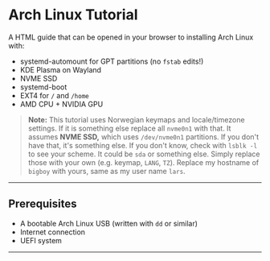 # Arch Linux Tutorial

A HTML guide that can be opened in your browser to installing Arch Linux with:

- systemd-automount for GPT partitions (no  `fstab` edits!)
- KDE Plasma on Wayland
- NVME SSD
- systemd-boot
- EXT4 for `/` and `/home`
- AMD CPU + NVIDIA GPU

> **Note:** This tutorial uses Norwegian keymaps and locale/timezone settings.  If it is something else replace all `nvme0n1` with that.
> It assumes **NVME SSD,** which uses `/dev/nvme0n1` partitions. If you don't have that, it's something else. If you don't know, check with `lsblk -l` to see your scheme. It could be `sda` or something else.
> Simply replace those with your own (e.g. keymap, `LANG`, `TZ`). Replace my hostname of `bigboy` with yours, same as my user name `lars`.

---

## Prerequisites

- A bootable Arch Linux USB (written with `dd` or similar)
- Internet connection
- UEFI system

---
